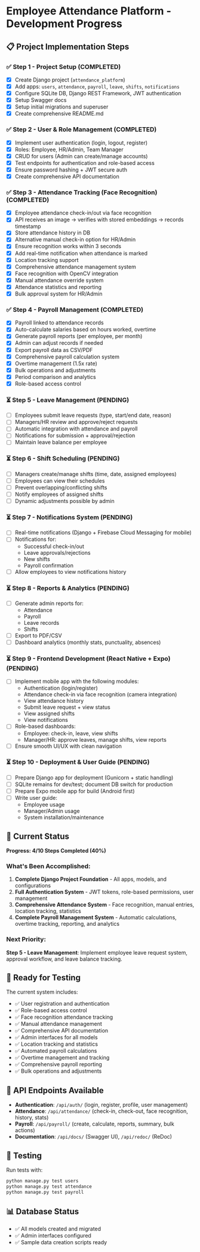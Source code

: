 # Employee Attendance Platform - Development Progress

## 📋 Project Implementation Steps

### ✅ Step 1 - Project Setup (COMPLETED)
- [x] Create Django project (`attendance_platform`)
- [x] Add apps: `users`, `attendance`, `payroll`, `leave`, `shifts`, `notifications`
- [x] Configure SQLite DB, Django REST Framework, JWT authentication
- [x] Setup Swagger docs
- [x] Setup initial migrations and superuser
- [x] Create comprehensive README.md

### ✅ Step 2 - User & Role Management (COMPLETED)
- [x] Implement user authentication (login, logout, register)
- [x] Roles: Employee, HR/Admin, Team Manager
- [x] CRUD for users (Admin can create/manage accounts)
- [x] Test endpoints for authentication and role-based access
- [x] Ensure password hashing + JWT secure auth
- [x] Create comprehensive API documentation

### ✅ Step 3 - Attendance Tracking (Face Recognition) (COMPLETED)
- [x] Employee attendance check-in/out via face recognition
- [x] API receives an image → verifies with stored embeddings → records timestamp
- [x] Store attendance history in DB
- [x] Alternative manual check-in option for HR/Admin
- [x] Ensure recognition works within 3 seconds
- [x] Add real-time notification when attendance is marked
- [x] Location tracking support
- [x] Comprehensive attendance management system
- [x] Face recognition with OpenCV integration
- [x] Manual attendance override system
- [x] Attendance statistics and reporting
- [x] Bulk approval system for HR/Admin

### ✅ Step 4 - Payroll Management (COMPLETED)
- [x] Payroll linked to attendance records
- [x] Auto-calculate salaries based on hours worked, overtime
- [x] Generate payroll reports (per employee, per month)
- [x] Admin can adjust records if needed
- [x] Export payroll data as CSV/PDF
- [x] Comprehensive payroll calculation system
- [x] Overtime management (1.5x rate)
- [x] Bulk operations and adjustments
- [x] Period comparison and analytics
- [x] Role-based access control

### ⏳ Step 5 - Leave Management (PENDING)
- [ ] Employees submit leave requests (type, start/end date, reason)
- [ ] Managers/HR review and approve/reject requests
- [ ] Automatic integration with attendance and payroll
- [ ] Notifications for submission + approval/rejection
- [ ] Maintain leave balance per employee

### ⏳ Step 6 - Shift Scheduling (PENDING)
- [ ] Managers create/manage shifts (time, date, assigned employees)
- [ ] Employees can view their schedules
- [ ] Prevent overlapping/conflicting shifts
- [ ] Notify employees of assigned shifts
- [ ] Dynamic adjustments possible by admin

### ⏳ Step 7 - Notifications System (PENDING)
- [ ] Real-time notifications (Django + Firebase Cloud Messaging for mobile)
- [ ] Notifications for:
  - Successful check-in/out
  - Leave approvals/rejections
  - New shifts
  - Payroll confirmation
- [ ] Allow employees to view notifications history

### ⏳ Step 8 - Reports & Analytics (PENDING)
- [ ] Generate admin reports for:
  - Attendance
  - Payroll
  - Leave records
  - Shifts
- [ ] Export to PDF/CSV
- [ ] Dashboard analytics (monthly stats, punctuality, absences)

### ⏳ Step 9 - Frontend Development (React Native + Expo) (PENDING)
- [ ] Implement mobile app with the following modules:
  - Authentication (login/register)
  - Attendance check-in via face recognition (camera integration)
  - View attendance history
  - Submit leave request + view status
  - View assigned shifts
  - View notifications
- [ ] Role-based dashboards:
  - Employee: check-in, leave, view shifts
  - Manager/HR: approve leaves, manage shifts, view reports
- [ ] Ensure smooth UI/UX with clean navigation

### ⏳ Step 10 - Deployment & User Guide (PENDING)
- [ ] Prepare Django app for deployment (Gunicorn + static handling)
- [ ] SQLite remains for dev/test; document DB switch for production
- [ ] Prepare Expo mobile app for build (Android first)
- [ ] Write user guide:
  - Employee usage
  - Manager/Admin usage
  - System installation/maintenance

## 🎯 Current Status

**Progress: 4/10 Steps Completed (40%)**

### What's Been Accomplished:
1. **Complete Django Project Foundation** - All apps, models, and configurations
2. **Full Authentication System** - JWT tokens, role-based permissions, user management
3. **Comprehensive Attendance System** - Face recognition, manual entries, location tracking, statistics
4. **Complete Payroll Management System** - Automatic calculations, overtime tracking, reporting, and analytics

### Next Priority:
**Step 5 - Leave Management**: Implement employee leave request system, approval workflow, and leave balance tracking.

## 🚀 Ready for Testing

The current system includes:
- ✅ User registration and authentication
- ✅ Role-based access control
- ✅ Face recognition attendance tracking
- ✅ Manual attendance management
- ✅ Comprehensive API documentation
- ✅ Admin interfaces for all models
- ✅ Location tracking and statistics
- ✅ Automated payroll calculations
- ✅ Overtime management and tracking
- ✅ Comprehensive payroll reporting
- ✅ Bulk operations and adjustments

## 📱 API Endpoints Available

- **Authentication**: `/api/auth/` (login, register, profile, user management)
- **Attendance**: `/api/attendance/` (check-in, check-out, face recognition, history, stats)
- **Payroll**: `/api/payroll/` (create, calculate, reports, summary, bulk actions)
- **Documentation**: `/api/docs/` (Swagger UI), `/api/redoc/` (ReDoc)

## 🧪 Testing

Run tests with:
```bash
python manage.py test users
python manage.py test attendance
python manage.py test payroll
```

## 📊 Database Status

- ✅ All models created and migrated
- ✅ Admin interfaces configured
- ✅ Sample data creation scripts ready
